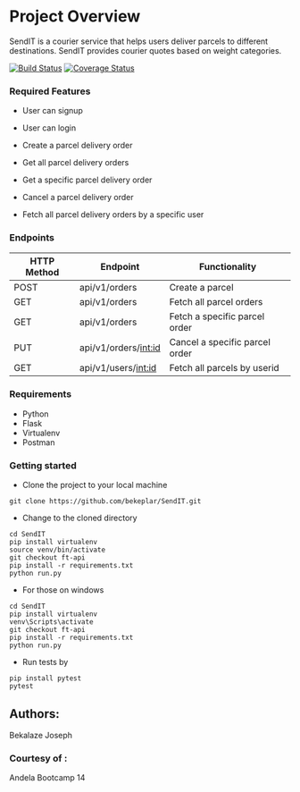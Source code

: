 # Project Overview
SendIT is a courier service that helps users deliver parcels to different destinations. SendIT provides courier quotes based on weight categories.


[![Build Status](https://travis-ci.org/bekeplar/SendIT.svg?branch=ft-user-cancel-parcel)](https://travis-ci.org/bekeplar/SendIT)
[![Coverage Status](https://coveralls.io/repos/github/bekeplar/SendIT/badge.svg?branch=ft-user-cancel-parcel)](https://coveralls.io/github/bekeplar/SendIT?branch=ft-user-cancel-parcel)

### Required Features
- User can signup

- User can login

- Create a parcel delivery order

- Get all parcel delivery orders

- Get a specific parcel delivery order

- Cancel a parcel delivery order

- Fetch all parcel delivery orders by a specific user

### Endpoints

HTTP Method|Endpoint|Functionality
-----------|--------|-------------
POST|api/v1/orders|Create a parcel
GET|api/v1/orders|Fetch all parcel orders
GET|api/v1/orders|Fetch a specific parcel order
PUT|api/v1/orders/<int:id>|Cancel a specific parcel order
GET|api/v1/users/<int:id>|Fetch all parcels by userid

### Requirements

- Python
- Flask
- Virtualenv
- Postman

### Getting started
* Clone the project to your local machine
```
git clone https://github.com/bekeplar/SendIT.git
```
* Change to the cloned directory
```
cd SendIT
pip install virtualenv
source venv/bin/activate
git checkout ft-api
pip install -r requirements.txt
python run.py
```
* For those on windows
```
cd SendIT
pip install virtualenv
venv\Scripts\activate
git checkout ft-api
pip install -r requirements.txt
python run.py
```
* Run tests by
```
pip install pytest
pytest

```

## Authors:
Bekalaze Joseph

### Courtesy of :
Andela Bootcamp 14

